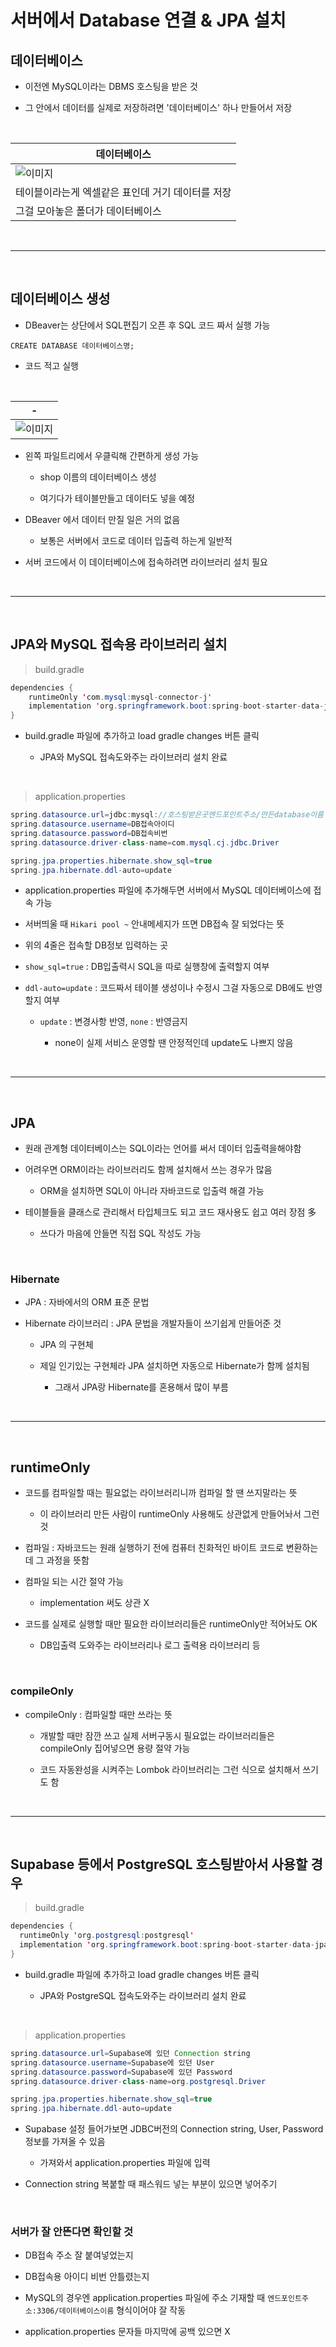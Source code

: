 # 서버에서 Database 연결 & JPA 설치

데이터베이스
---
- 이전엔 MySQL이라는 DBMS 호스팅을 받은 것

- 그 안에서 데이터를 실제로 저장하려면 '데이터베이스' 하나 만들어서 저장

<br>

| 데이터베이스            |
|-------------------|
| ![이미지](./img/01.png) |
| 테이블이라는게 엑셀같은 표인데 거기 데이터를 저장 |
| 그걸 모아놓은 폴더가 데이터베이스|

<br>

---

<br>

데이터베이스 생성
---
- DBeaver는 상단에서 SQL편집기 오픈 후 SQL 코드 짜서 실행 가능

```mysql-sql
CREATE DATABASE 데이터베이스명;
```
- 코드 적고 실행

<br>

|-|
|-|
|![이미지](./img/02.png)|

- 왼쪽 파일트리에서 우클릭해 간편하게 생성 가능

    - shop 이름의 데이터베이스 생성

    - 여기다가 테이블만들고 데이터도 넣을 예정

- DBeaver 에서 데이터 만질 일은 거의 없음

    - 보통은 서버에서 코드로 데이터 입출력 하는게 일반적

- 서버 코드에서 이 데이터베이스에 접속하려면 라이브러리 설치 필요

<br>

---

<br>

JPA와 MySQL 접속용 라이브러리 설치
---
> build.gradle
```java
dependencies {
    runtimeOnly 'com.mysql:mysql-connector-j'
    implementation 'org.springframework.boot:spring-boot-starter-data-jpa'
}
```
- build.gradle 파일에 추가하고 load gradle changes 버튼 클릭

    - JPA와 MySQL 접속도와주는 라이브러리 설치 완료

<br>

> application.properties
```java
spring.datasource.url=jdbc:mysql://호스팅받은곳엔드포인트주소/만든database이름
spring.datasource.username=DB접속아이디
spring.datasource.password=DB접속비번
spring.datasource.driver-class-name=com.mysql.cj.jdbc.Driver

spring.jpa.properties.hibernate.show_sql=true
spring.jpa.hibernate.ddl-auto=update
```
- application.properties 파일에 추가해두면 서버에서 MySQL 데이터베이스에 접속 가능

- 서버띄울 때 `Hikari pool ~` 안내메세지가 뜨면 DB접속 잘 되었다는 뜻

- 위의 4줄은 접속할 DB정보 입력하는 곳

- `show_sql=true` : DB입출력시 SQL을 따로 실행창에 출력할지 여부

- `ddl-auto=update` : 코드짜서 테이블 생성이나 수정시 그걸 자동으로 DB에도 반영할지 여부

  - `update` : 변경사항 반영, `none` : 반영금지

    - none이 실제 서비스 운영할 땐 안정적인데 update도 나쁘지 않음

<br>

---

<br>

JPA
---
- 원래 관계형 데이터베이스는 SQL이라는 언어를 써서 데이터 입출력을해야함

- 어려우면 ORM이라는 라이브러리도 함께 설치해서 쓰는 경우가 많음

  - ORM을 설치하면 SQL이 아니라 자바코드로 입출력 해결 가능

- 테이블들을 클래스로 관리해서 타입체크도 되고 코드 재사용도 쉽고 여러 장점 多

  - 쓰다가 마음에 안들면 직접 SQL 작성도 가능

<br>

### Hibernate
- JPA : 자바에서의 ORM 표준 문법

- Hibernate 라이브러리 : JPA 문법을 개발자들이 쓰기쉽게 만들어준 것

  - JPA 의 구현체

  - 제일 인기있는 구현체라 JPA 설치하면 자동으로 Hibernate가 함께 설치됨

    - 그래서 JPA랑 Hibernate를 혼용해서 많이 부름

<br>

---

<br>

runtimeOnly
---
- 코드를 컴파일할 때는 필요없는 라이브러리니까 컴파일 할 땐 쓰지말라는 뜻

  - 이 라이브러리 만든 사람이 runtimeOnly 사용해도 상관없게 만들어놔서 그런 것

- 컴파일 : 자바코드는 원래 실행하기 전에 컴퓨터 친화적인 바이트 코드로 변환하는데 그 과정을 뜻함

- 컴파일 되는 시간 절약 가능

  - implementation 써도 상관 X

- 코드를 실제로 실행할 때만 필요한 라이브러리들은 runtimeOnly만 적어놔도 OK

  - DB입출력 도와주는 라이브러리나 로그 출력용 라이브러리 등

<br>

### compileOnly
- compileOnly : 컴파일할 때만 쓰라는 뜻

  - 개발할 때만 잠깐 쓰고 실제 서버구동시 필요없는 라이브러리들은 compileOnly 집어넣으면 용량 절약 가능

  - 코드 자동완성을 시켜주는 Lombok 라이브러리는 그런 식으로 설치해서 쓰기도 함

<br>

---

<br>

Supabase 등에서 PostgreSQL 호스팅받아서 사용할 경우
---
> build.gradle
```java
dependencies {
  runtimeOnly 'org.postgresql:postgresql'
  implementation 'org.springframework.boot:spring-boot-starter-data-jpa'
}
```
- build.gradle 파일에 추가하고 load gradle changes 버튼 클릭

  - JPA와 PostgreSQL 접속도와주는 라이브러리 설치 완료 

<br>

> application.properties
```java
spring.datasource.url=Supabase에 있던 Connection string
spring.datasource.username=Supabase에 있던 User
spring.datasource.password=Supabase에 있던 Password
spring.datasource.driver-class-name=org.postgresql.Driver

spring.jpa.properties.hibernate.show_sql=true
spring.jpa.hibernate.ddl-auto=update
```
- Supabase 설정 들어가보면 JDBC버전의 Connection string, User, Password 정보를 가져올 수 있음

  - 가져와서 application.properties 파일에 입력

- Connection string 복붙할 때 패스워드 넣는 부분이 있으면 넣어주기

<br>

### 서버가 잘 안뜬다면 확인할 것

- DB접속 주소 잘 붙여넣었는지

- DB접속용 아이디 비번 안틀렸는지

- MySQL의 경우엔 application.properties 파일에 주소 기재할 때 `엔드포인트주소:3306/데이터베이스이름` 형식이어야 잘 작동

- application.properties 문자들 마지막에 공백 있으면 X

<br>